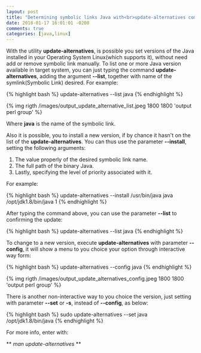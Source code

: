```yaml
---
layout: post
title: "Determining symbolic links Java with<br>update-alternatives command"
date: 2018-01-17 16:01:01 -0200
comments: true
categories: [java,linux]
---
```


With the utility **update-alternatives**, is possible you set versions of the Java installed in your Operating System Linux(which supports it),
without need add or <!--more--> remove symbolic link manually. To list one or more Java version available in target system, you can just typing the
command **update-alternatives**, adding the argument **\-\-list**, together with name of the symlink(Symbolic Link) desired. For example:

{% highlight bash %}
update-alternatives --list java
{% endhighlight %}

{% img rigth /images/output_update_alternative_list.jpeg 1800 1800 'output perl group' %}

Where **java** is the name of the symbolic link.

Also it is possible, you to install a new version, if by chance it hasn't on the list of the **update-alternatives**. You can thus use the parameter
**\-\-install**, setting the following arguments:

<ol>
	<li> The value properly of the desired symbolic link name. </li>
	<li> The full path of the binary Java. </li>
	<li> Lastly, specifying the level of priority associated with it. </li>
</ol>


For example:

{% highlight bash %}
update-alternatives --install /usr/bin/java java /opt/jdk1.8/bin/java 1
{% endhighlight %}

After typing the command above, you can use the parameter **\-\-list** to confirming the update:

{% highlight bash %}
update-alternatives --list java
{% endhighlight %}

To change to a new version, execute **update-alternatives** with parameter **\-\-config**, it will show a menu to you choice your option through
interactive way form:

{% highlight bash %}
update-alternatives --config java
{% endhighlight %}

{% img rigth /images/output_update_alternatives_config.jpeg 1800 1800 'output perl group' %}

There is another non-interactive way to you choice the version, just setting with parameter **\-\-set** or **-s**, instead of **\-\-config**, as below:

{% highlight bash %}
sudo update-alternatives --set java /opt/jdk1.8/bin/java
{% endhighlight %}

For more info, enter with:

** *man update-alternatives* **

